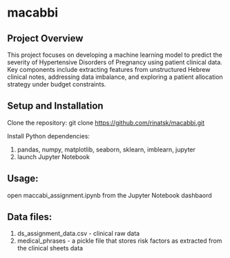 # macabbi

## Project Overview
This project focuses on developing a machine learning model to predict the severity of Hypertensive Disorders of Pregnancy using patient clinical data. Key components include extracting features from unstructured Hebrew clinical notes, addressing data imbalance, and exploring a patient allocation strategy under budget constraints.
## Setup and Installation

Clone the repository:
git clone https://github.com/rinatsk/macabbi.git

Install Python dependencies:
1. pandas, numpy, matplotlib, seaborn, sklearn, imblearn, jupyter
2. launch Jupyter Notebook

## Usage:
open maccabi_assignment.ipynb from the Jupyter Notebook dashbaord

## Data files:
1. ds_assignment_data.csv - clinical raw data
2. medical_phrases - a pickle file that stores risk factors as extracted from the clinical sheets data
